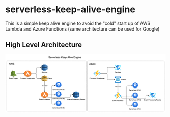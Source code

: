 # serverless-keep-alive-engine
This is a simple keep alive engine to avoid the "cold" start up of AWS Lambda and Azure Functions (same architecture can be used for Google)

## High Level Architecture
![Screenshot](assets/images/serverless-keep-alive-engine.drawio.png)